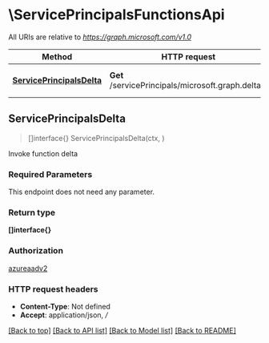 # \ServicePrincipalsFunctionsApi

All URIs are relative to *https://graph.microsoft.com/v1.0*

Method | HTTP request | Description
------------- | ------------- | -------------
[**ServicePrincipalsDelta**](ServicePrincipalsFunctionsApi.md#ServicePrincipalsDelta) | **Get** /servicePrincipals/microsoft.graph.delta() | Invoke function delta



## ServicePrincipalsDelta

> []interface{} ServicePrincipalsDelta(ctx, )

Invoke function delta

### Required Parameters

This endpoint does not need any parameter.

### Return type

**[]interface{}**

### Authorization

[azureaadv2](../README.md#azureaadv2)

### HTTP request headers

- **Content-Type**: Not defined
- **Accept**: application/json, */*

[[Back to top]](#) [[Back to API list]](../README.md#documentation-for-api-endpoints)
[[Back to Model list]](../README.md#documentation-for-models)
[[Back to README]](../README.md)

